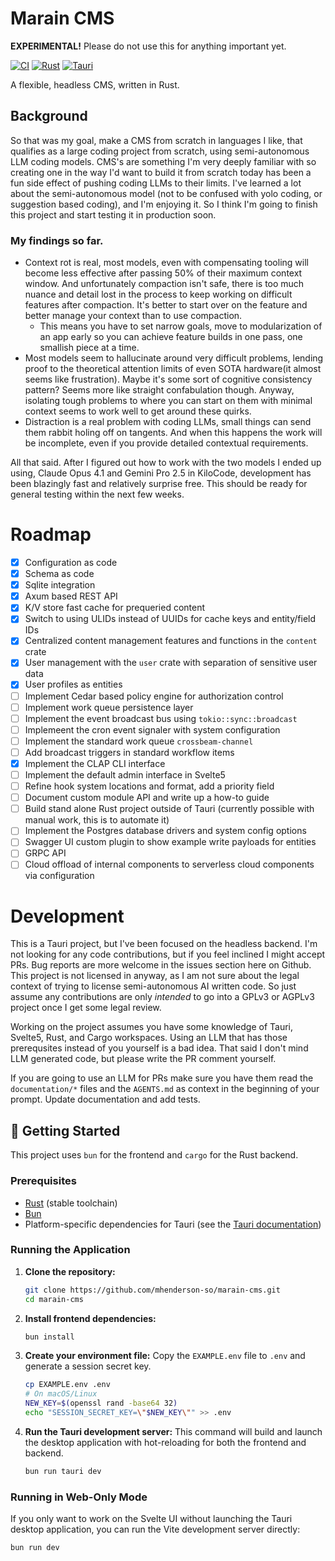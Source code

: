 # Marain CMS

**EXPERIMENTAL!** Please do not use this for anything important yet.

[![CI](https://github.com/gatewaynode/marain/actions/workflows/rust.yml/badge.svg)](https://github.com/gatewaynode/marain/actions/workflows/rust.yml)
[![Rust](https://img.shields.io/badge/rust-1.79-orange.svg)](https://www.rust-lang.org/)
[![Tauri](https://img.shields.io/badge/tauri-v2-blue.svg)](https://tauri.app/)

A flexible, headless CMS, written in Rust.

## Background

So that was my goal, make a CMS from scratch in languages I like, that qualifies as a large coding project from scratch, using semi-autonomous LLM coding models.  CMS's are something I'm very deeply familiar with so creating one in the way I'd want to build it from scratch today has been a fun side effect of pushing coding LLMs to their limits.  I've learned a lot about the semi-autonomous model (not to be confused with yolo coding, or suggestion based coding), and I'm enjoying it.  So I think I'm going to finish this project and start testing it in production soon.

### My findings so far.  

- Context rot is real, most models, even with compensating tooling will become less effective after passing 50% of their maximum context window.  And unfortunately compaction isn't safe, there is too much nuance and detail lost in the process to keep working on difficult features after compaction.  It's better to start over on the feature and better manage your context than to use compaction.
    - This means you have to set narrow goals, move to modularization of an app early so you can achieve feature builds in one pass, one smallish piece at a time.
- Most models seem to hallucinate around very difficult problems, lending proof to the theoretical attention limits of even SOTA hardware(it almost seems like frustration).  Maybe it's some sort of cognitive consistency pattern?  Seems more like straight confabulation though.  Anyway, isolating tough problems to where you can start on them with minimal context seems to work well to get around these quirks.
- Distraction is a real problem with coding LLMs, small things can send them rabbit holing off on tangents.  And when this happens the work will be incomplete, even if you provide detailed contextual requirements.

All that said.  After I figured out how to work with the two models I ended up using, Claude Opus 4.1 and Gemini Pro 2.5 in KiloCode, development has been blazingly fast and relatively surprise free.  This should be ready for general testing within the next few weeks.

# Roadmap

- [x] Configuration as code
- [x] Schema as code
- [x] Sqlite integration
- [x] Axum based REST API
- [x] K/V store fast cache for prequeried content
- [x] Switch to using ULIDs instead of UUIDs for cache keys and entity/field IDs
- [x] Centralized content management features and functions in the `content` crate
- [x] User management with the `user` crate with separation of sensitive user data
- [x] User profiles as entities
- [ ] Implement Cedar based policy engine for authorization control
- [ ] Implement work queue persistence layer
- [ ] Implement the event broadcast bus using `tokio::sync::broadcast`
- [ ] Implemeent the cron event signaler with system configuration
- [ ] Implement the standard work queue `crossbeam-channel`
- [ ] Add broadcast triggers in standard workflow items
- [x] Implement the CLAP CLI interface
- [ ] Implement the default admin interface in Svelte5
- [ ] Refine hook system locations and format, add a priority field
- [ ] Document custom module API and write up a how-to guide
- [ ] Build stand alone Rust project outside of Tauri (currently possible with manual work, this is to automate it)
- [ ] Implement the Postgres database drivers and system config options
- [ ] Swagger UI custom plugin to show example write payloads for entities
- [ ] GRPC API
- [ ] Cloud offload of internal components to serverless cloud components via configuration 

# Development

This is a Tauri project, but I've been focused on the headless backend.  I'm not looking for any code contributions, but if you feel inclined I might accept PRs.  Bug reports are more welcome in the issues section here on Github.  This project is not licensed in anyway, as I am not sure about the legal context of trying to license semi-autonomous AI written code.  So just assume any contributions are only *intended* to go into a GPLv3 or AGPLv3 project once I get some legal review.

Working on the project assumes you have some knowledge of Tauri, Svelte5, Rust, and Cargo workspaces.  Using an LLM that has those prerequsites instead of you yourself is a bad idea.  That said I don't mind LLM generated code, but please write the PR comment yourself.

If you are going to use an LLM for PRs make sure you have them read the `documentation/*` files and the `AGENTS.md` as context in the beginning of your prompt.  Update documentation and add tests.

## 🚀 Getting Started

This project uses `bun` for the frontend and `cargo` for the Rust backend.

### Prerequisites

- [Rust](https://www.rust-lang.org/tools/install) (stable toolchain)
- [Bun](https://bun.sh/docs/installation)
- Platform-specific dependencies for Tauri (see the [Tauri documentation](https://tauri.app/v1/guides/getting-started/prerequisites))

### Running the Application

1.  **Clone the repository:**
    ```sh
    git clone https://github.com/mhenderson-so/marain-cms.git
    cd marain-cms
    ```

2.  **Install frontend dependencies:**
    ```sh
    bun install
    ```

3.  **Create your environment file:**
    Copy the `EXAMPLE.env` file to `.env` and generate a session secret key.
    ```sh
    cp EXAMPLE.env .env
    # On macOS/Linux
    NEW_KEY=$(openssl rand -base64 32)
    echo "SESSION_SECRET_KEY=\"$NEW_KEY\"" >> .env
    ```

4.  **Run the Tauri development server:**
    This command will build and launch the desktop application with hot-reloading for both the frontend and backend.
    ```sh
    bun run tauri dev
    ```

### Running in Web-Only Mode

If you only want to work on the Svelte UI without launching the Tauri desktop application, you can run the Vite development server directly:

```sh
bun run dev
```